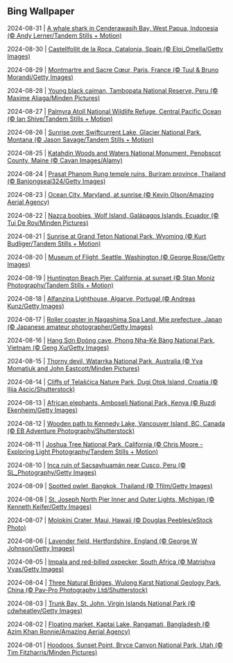 ## Bing Wallpaper
2024-08-31 | [A whale shark in Cenderawasih Bay, West Papua, Indonesia (© Andy Lerner/Tandem Stills + Motion)](./wallpaper/2024-08-31.jpg) 

2024-08-30 | [Castellfollit de la Roca, Catalonia, Spain (© Eloi_Omella/Getty Images)](./wallpaper/2024-08-30.jpg) 

2024-08-29 | [Montmartre and Sacre Cœur, Paris, France (© Tuul & Bruno Morandi/Getty Images)](./wallpaper/2024-08-29.jpg) 

2024-08-28 | [Young black caiman, Tambopata National Reserve, Peru (© Maxime Aliaga/Minden Pictures)](./wallpaper/2024-08-28.jpg) 

2024-08-27 | [Palmyra Atoll National Wildlife Refuge, Central Pacific Ocean (© Ian Shive/Tandem Stills + Motion)](./wallpaper/2024-08-27.jpg) 

2024-08-26 | [Sunrise over Swiftcurrent Lake, Glacier National Park, Montana (© Jason Savage/Tandem Stills + Motion)](./wallpaper/2024-08-26.jpg) 

2024-08-25 | [Katahdin Woods and Waters National Monument, Penobscot County, Maine (© Cavan Images/Alamy)](./wallpaper/2024-08-25.jpg) 

2024-08-24 | [Prasat Phanom Rung temple ruins, Buriram province, Thailand (© Banjongseal324/Getty Images)](./wallpaper/2024-08-24.jpg) 

2024-08-23 | [Ocean City, Maryland, at sunrise (© Kevin Olson/Amazing Aerial Agency)](./wallpaper/2024-08-23.jpg) 

2024-08-22 | [Nazca boobies, Wolf Island, Galápagos Islands, Ecuador (© Tui De Roy/Minden Pictures)](./wallpaper/2024-08-22.jpg) 

2024-08-21 | [Sunrise at Grand Teton National Park, Wyoming (© Kurt Budliger/Tandem Stills + Motion)](./wallpaper/2024-08-21.jpg) 

2024-08-20 | [Museum of Flight, Seattle, Washington (© George Rose/Getty Images)](./wallpaper/2024-08-20.jpg) 

2024-08-19 | [Huntington Beach Pier, California, at sunset (© Stan Moniz Photography/Tandem Stills + Motion)](./wallpaper/2024-08-19.jpg) 

2024-08-18 | [Alfanzina Lighthouse, Algarve, Portugal (© Andreas Kunz/Getty Images)](./wallpaper/2024-08-18.jpg) 

2024-08-17 | [Roller coaster in Nagashima Spa Land, Mie prefecture, Japan (© Japanese amateur photographer/Getty Images)](./wallpaper/2024-08-17.jpg) 

2024-08-16 | [Hang Sơn Đoòng cave, Phong Nha-Kẻ Bàng National Park, Vietnam (© Geng Xu/Getty Images)](./wallpaper/2024-08-16.jpg) 

2024-08-15 | [Thorny devil, Watarrka National Park, Australia (© Yva Momatiuk and John Eastcott/Minden Pictures)](./wallpaper/2024-08-15.jpg) 

2024-08-14 | [Cliffs of Telašćica Nature Park, Dugi Otok Island, Croatia (© Ilija Ascic/Shutterstock)](./wallpaper/2024-08-14.jpg) 

2024-08-13 | [African elephants, Amboseli National Park, Kenya (© Ruzdi Ekenheim/Getty Images)](./wallpaper/2024-08-13.jpg) 

2024-08-12 | [Wooden path to Kennedy Lake, Vancouver Island, BC, Canada (© EB Adventure Photography/Shutterstock)](./wallpaper/2024-08-12.jpg) 

2024-08-11 | [Joshua Tree National Park, California (© Chris Moore - Exploring Light Photography/Tandem Stills + Motion)](./wallpaper/2024-08-11.jpg) 

2024-08-10 | [Inca ruin of Sacsayhuamán near Cusco, Peru (© SL_Photography/Getty Images)](./wallpaper/2024-08-10.jpg) 

2024-08-09 | [Spotted owlet, Bangkok, Thailand (© Tfilm/Getty Images)](./wallpaper/2024-08-09.jpg) 

2024-08-08 | [St. Joseph North Pier Inner and Outer Lights, Michigan (© Kenneth Keifer/Getty Images)](./wallpaper/2024-08-08.jpg) 

2024-08-07 | [Molokini Crater, Maui, Hawaii (© Douglas Peebles/eStock Photo)](./wallpaper/2024-08-07.jpg) 

2024-08-06 | [Lavender field, Hertfordshire, England (© George W Johnson/Getty Images)](./wallpaper/2024-08-06.jpg) 

2024-08-05 | [Impala and red-billed oxpecker, South Africa (© Matrishva Vyas/Getty Images)](./wallpaper/2024-08-05.jpg) 

2024-08-04 | [Three Natural Bridges, Wulong Karst National Geology Park, China (© Pav-Pro Photography Ltd/Shutterstock)](./wallpaper/2024-08-04.jpg) 

2024-08-03 | [Trunk Bay, St. John, Virgin Islands National Park (© cdwheatley/Getty Images)](./wallpaper/2024-08-03.jpg) 

2024-08-02 | [Floating market, Kaptai Lake, Rangamati, Bangladesh (© Azim Khan Ronnie/Amazing Aerial Agency)](./wallpaper/2024-08-02.jpg) 

2024-08-01 | [Hoodoos, Sunset Point, Bryce Canyon National Park, Utah (© Tim Fitzharris/Minden Pictures)](./wallpaper/2024-08-01.jpg) 

